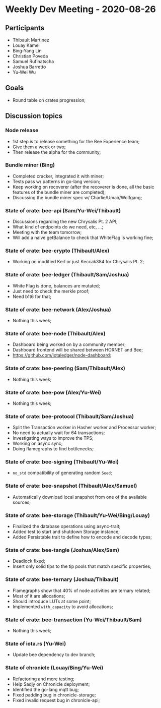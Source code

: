 # Weekly Dev Meeting - 2020-08-26

## Participants

- Thibault Martinez
- Louay Kamel
- Bing-Yang Lin
- Christian Poveda
- Samuel Rufinatscha
- Joshua Barretto
- Yu-Wei Wu

## Goals

- Round table on crates progression;

## Discussion topics

### Node release

- 1st step is to release something for the Bee Experience team;
- Give them a week or two;
- Then release the alpha for the community;

### Bundle miner (Bing)

- Completed cracker, integrated it with miner;
- Tests pass w/ patterns in go-lang version;
- Keep working on recoverer (after the recoverer is done, all the basic features of the bundle miner are completed);
- Discussing the bundle miner spec w/ Charlie/Umair/Wolfgang;

### State of crate: bee-api (Sam/Yu-Wei/Thibault)

- Discussions regarding the new Chrysalis Pt. 2 API;
- What kind of endpoints do we need, etc, ...;
- Meeting with the team tomorrow;
- Will add a naive getBalance to check that WhiteFlag is working fine;

### State of crate: bee-crypto (Thibault/Alex)

- Working on modified Kerl or just Keccak384 for Chrysalis Pt. 2;

### State of crate: bee-ledger (Thibault/Sam/Joshua)

- White Flag is done, balances are mutated;
- Just need to check the merkle proof;
- Need b1t6 for that;

### State of crate: bee-network (Alex/Joshua)

- Nothing this week;

### State of crate: bee-node (Thibault/Alex)

- Dashboard being worked on by a community member;
- Dashboard frontend will be shared between HORNET and Bee;
- https://github.com/iotaledger/node-dashboard;

### State of crate: bee-peering (Sam/Thibault/Alex)

- Nothing this week;

### State of crate: bee-pow (Alex/Yu-Wei)

- Nothing this week;

### State of crate: bee-protocol (Thibault/Sam/Joshua)

- Split the Transaction worker in Hasher worker and Processor worker;
- No need to actually wait for 64 transactions;
- Investigating ways to improve the TPS;
- Working on async sync;
- Doing flamegraphs to find bottlenecks;

### State of crate: bee-signing (Thibault/Yu-Wei)

- `no_std` compatibility of generating random `Seed`;

### State of crate: bee-snapshot (Thibault/Alex/Samuel)

- Automatically download local snapshot from one of the available sources;

### State of crate: bee-storage (Thibault/Yu-Wei/Bing/Louay)

- Finalized the database operations using async-trait;
- Added test to start and shutdown Storage instance;
- Added Persistable trait to define how to encode and decode types;

### State of crate: bee-tangle (Joshua/Alex/Sam)

- Deadlock fixed;
- Insert only solid tips to the tip pools that match specific properties;

### State of crate: bee-ternary (Joshua/Thibault)

- Flamegraphs show that 40% of node activities are ternary related;
- Most of it are allocations;
- Should introduce LUTs at some point;
- Implemented `with_capacity` to avoid allocations;

### State of crate: bee-transaction (Yu-Wei/Thibault/Sam)

- Nothing this week;

### State of iota.rs (Yu-Wei)

- Update bee dependency to dev branch;

### State of chronicle (Louay/Bing/Yu-Wei)

- Refactoring and more testing;
- Help Sadjy on Chronicle deployment;
- Identified the go-lang mqtt bug;
- Fixed padding bug in chronicle-storage;
- Fixed invalid request bug in chronicle-api;

